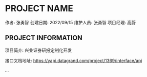 # PROJECT NAME

作者: 张勇智
创建日期: 2022/09/15
维护人员: 张勇智 
项目经理: 高蔚

## PROJECT INFORMATION

项目简介: 兴业证券研报定制化开发

接口文档地址: https://yapi.datagrand.com/project/1369/interface/api

...